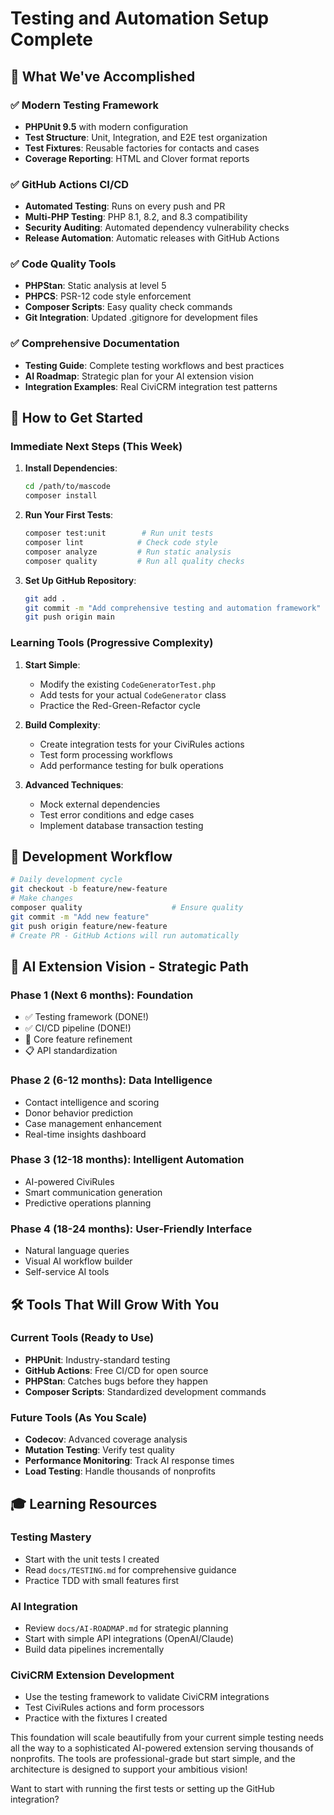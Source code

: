 # Testing and Automation Setup Complete

## 🎯 **What We've Accomplished**

### ✅ **Modern Testing Framework**
- **PHPUnit 9.5** with modern configuration
- **Test Structure**: Unit, Integration, and E2E test organization
- **Test Fixtures**: Reusable factories for contacts and cases
- **Coverage Reporting**: HTML and Clover format reports

### ✅ **GitHub Actions CI/CD**
- **Automated Testing**: Runs on every push and PR
- **Multi-PHP Testing**: PHP 8.1, 8.2, and 8.3 compatibility
- **Security Auditing**: Automated dependency vulnerability checks
- **Release Automation**: Automatic releases with GitHub Actions

### ✅ **Code Quality Tools**
- **PHPStan**: Static analysis at level 5
- **PHPCS**: PSR-12 code style enforcement
- **Composer Scripts**: Easy quality check commands
- **Git Integration**: Updated .gitignore for development files

### ✅ **Comprehensive Documentation**
- **Testing Guide**: Complete testing workflows and best practices
- **AI Roadmap**: Strategic plan for your AI extension vision
- **Integration Examples**: Real CiviCRM integration test patterns

## 🚀 **How to Get Started**

### **Immediate Next Steps (This Week)**

1. **Install Dependencies**:
   ```bash
   cd /path/to/mascode
   composer install
   ```

2. **Run Your First Tests**:
   ```bash
   composer test:unit        # Run unit tests
   composer lint            # Check code style
   composer analyze         # Run static analysis
   composer quality         # Run all quality checks
   ```

3. **Set Up GitHub Repository**:
   ```bash
   git add .
   git commit -m "Add comprehensive testing and automation framework"
   git push origin main
   ```

### **Learning Tools (Progressive Complexity)**

1. **Start Simple**: 
   - Modify the existing `CodeGeneratorTest.php`
   - Add tests for your actual `CodeGenerator` class
   - Practice the Red-Green-Refactor cycle

2. **Build Complexity**:
   - Create integration tests for your CiviRules actions
   - Test form processing workflows
   - Add performance testing for bulk operations

3. **Advanced Techniques**:
   - Mock external dependencies
   - Test error conditions and edge cases
   - Implement database transaction testing

## 🔧 **Development Workflow**

```bash
# Daily development cycle
git checkout -b feature/new-feature
# Make changes
composer quality                    # Ensure quality
git commit -m "Add new feature"
git push origin feature/new-feature
# Create PR - GitHub Actions will run automatically
```

## 🎯 **AI Extension Vision - Strategic Path**

### **Phase 1 (Next 6 months): Foundation**
- ✅ Testing framework (DONE!)
- ✅ CI/CD pipeline (DONE!)
- 🔄 Core feature refinement
- 📋 API standardization

### **Phase 2 (6-12 months): Data Intelligence**
- Contact intelligence and scoring
- Donor behavior prediction
- Case management enhancement
- Real-time insights dashboard

### **Phase 3 (12-18 months): Intelligent Automation**
- AI-powered CiviRules
- Smart communication generation
- Predictive operations planning

### **Phase 4 (18-24 months): User-Friendly Interface**
- Natural language queries
- Visual AI workflow builder
- Self-service AI tools

## 🛠 **Tools That Will Grow With You**

### **Current Tools (Ready to Use)**
- **PHPUnit**: Industry-standard testing
- **GitHub Actions**: Free CI/CD for open source
- **PHPStan**: Catches bugs before they happen
- **Composer Scripts**: Standardized development commands

### **Future Tools (As You Scale)**
- **Codecov**: Advanced coverage analysis
- **Mutation Testing**: Verify test quality
- **Performance Monitoring**: Track AI response times
- **Load Testing**: Handle thousands of nonprofits

## 🎓 **Learning Resources**

### **Testing Mastery**
- Start with the unit tests I created
- Read `docs/TESTING.md` for comprehensive guidance
- Practice TDD with small features first

### **AI Integration**
- Review `docs/AI-ROADMAP.md` for strategic planning
- Start with simple API integrations (OpenAI/Claude)
- Build data pipelines incrementally

### **CiviCRM Extension Development**
- Use the testing framework to validate CiviCRM integrations
- Test CiviRules actions and form processors
- Practice with the fixtures I created

This foundation will scale beautifully from your current simple testing needs all the way to a sophisticated AI-powered extension serving thousands of nonprofits. The tools are professional-grade but start simple, and the architecture is designed to support your ambitious vision!

Want to start with running the first tests or setting up the GitHub integration?